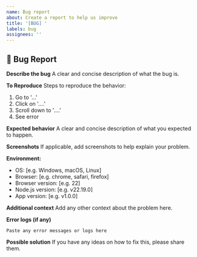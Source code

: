 ```yaml
---
name: Bug report
about: Create a report to help us improve
title: '[BUG] '
labels: bug
assignees: ''
---
```


## 🐛 Bug Report

**Describe the bug**
A clear and concise description of what the bug is.

**To Reproduce**
Steps to reproduce the behavior:
1. Go to '...'
2. Click on '....'
3. Scroll down to '....'
4. See error

**Expected behavior**
A clear and concise description of what you expected to happen.

**Screenshots**
If applicable, add screenshots to help explain your problem.

**Environment:**
 - OS: [e.g. Windows, macOS, Linux]
 - Browser: [e.g. chrome, safari, firefox]
 - Browser version: [e.g. 22]
 - Node.js version: [e.g. v22.19.0]
 - App version: [e.g. v1.0.0]

**Additional context**
Add any other context about the problem here.

**Error logs (if any)**
```
Paste any error messages or logs here
```

**Possible solution**
If you have any ideas on how to fix this, please share them.
